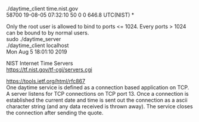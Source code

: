 ./daytime_client time.nist.gov  
58700 19-08-05 07:32:10 50 0 0 646.8 UTC(NIST) *  

Only the root user is allowed to bind to ports <= 1024. Every ports > 1024 can be bound to by normal users.  
sudo ./daytime_server  
./daytime_client localhost  
Mon Aug  5 18:01:10 2019

NIST Internet Time Servers  
https://tf.nist.gov/tf-cgi/servers.cgi  


https://tools.ietf.org/html/rfc867  
One daytime service is defined as a connection based application on
TCP.  A server listens for TCP connections on TCP port 13.  Once a
connection is established the current date and time is sent out the
connection as a ascii character string (and any data received is
        thrown away).  The service closes the connection after sending the
quote.

